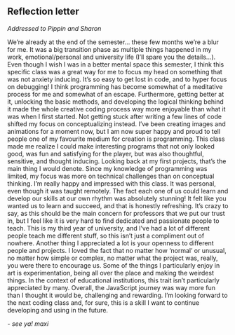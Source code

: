 ## **Reflection letter**

_Addressed to Pippin and Sharon_

We’re already at the end of the semester… these few months we’re a blur for me. It was a big transition phase as multiple things happened in my work, emotional/personal and university life (I’ll spare you the details...).
Even though I wish I was in a better mental space this semester, I think this specific class was a great way for me to focus my head on something that was not anxiety inducing. It’s so easy to get lost in code, and to hyper focus on debugging! I think programming has become somewhat of a meditative process for me and somewhat of an escape.
Furthermore, getting better at it, unlocking the basic methods, and developing the logical thinking behind it made the whole creative coding process way more enjoyable than what it was when I first started. Not getting stuck after writing a few lines of code shifted my focus on conceptualizing instead. I’ve been creating images and animations for a moment now, but I am now super happy and proud to tell people one of my favourite medium for creation is programming. This class made me realize I could make interesting programs that not only looked good, was fun and satisfying for the player, but was also thoughtful, sensitive, and thought inducing. Looking back at my first projects, that’s the main thing I would denote. Since my knowledge of programming was limited, my focus was more on technical challenges than on conceptual thinking.
I’m really happy and impressed with this class. It was personal, even though it was taught remotely. The fact each one of us could learn and develop our skills at our own rhythm was absolutely stunning! It felt like you wanted us to learn and succeed, and that is honestly refreshing. It’s crazy to say, as this should be the main concern for professors that we put our trust in, but I feel like it is very hard to find dedicated and passionate people to teach. This is my third year of university, and I’ve had a lot of different people teach me different stuff, so this isn’t just a compliment out of nowhere.
Another thing I appreciated a lot is your openness to different people and projects. I loved the fact that no matter how ‘normal’ or unusual, no matter how simple or complex, no matter what the project was, really, you were there to encourage us. Some of the things I particularly enjoy in art is experimentation, being all over the place and making the weirdest things. In the context of educational institutions, this trait isn’t particularly appreciated by many.
Overall, the JavaScript journey was way more fun than I thought it would be, challenging and rewarding. I’m looking forward to the next coding class and, for sure, this is a skill I want to continue developing and using in the future.

_- see ya! maxi_
